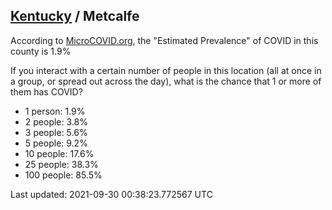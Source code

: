
## [Kentucky](/united-states/kentucky) / Metcalfe

According to [MicroCOVID.org](http://microcovid.org),
the "Estimated Prevalence" of COVID in this county is 1.9%

If you interact with a certain number of people in this location
(all at once in a group, or spread out across the day), what is the chance that
1 or more of them has COVID?

- 1 person: 1.9%
- 2 people: 3.8%
- 3 people: 5.6%
- 5 people: 9.2%
- 10 people: 17.6%
- 25 people: 38.3%
- 100 people: 85.5%

Last updated: 2021-09-30 00:38:23.772567 UTC
